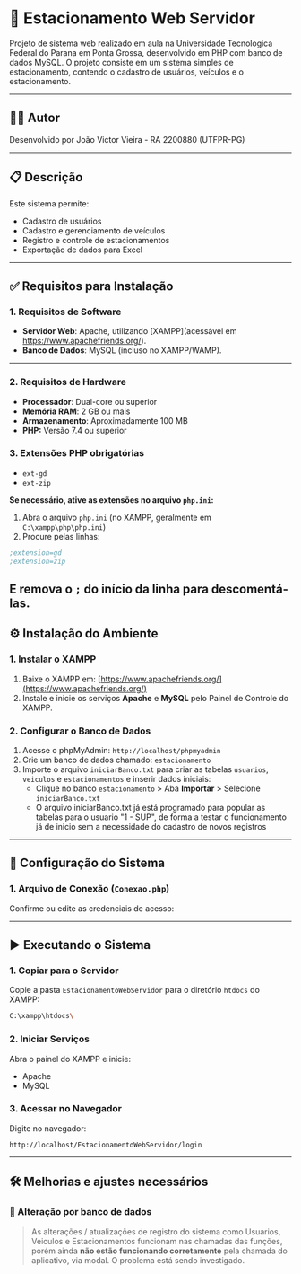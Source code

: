 # 🚗 Estacionamento Web Servidor

Projeto de sistema web realizado em aula na Universidade Tecnologica Federal do Parana em Ponta Grossa, desenvolvido em PHP com banco de dados MySQL. 
O projeto consiste em um sistema simples de estacionamento, contendo o cadastro de usuários, veículos e o estacionamento.

---

## 🧑‍💻 Autor

Desenvolvido por João Victor Vieira - RA 2200880 (UTFPR-PG)

---

## 📋 Descrição

Este sistema permite:
- Cadastro de usuários
- Cadastro e gerenciamento de veículos
- Registro e controle de estacionamentos
- Exportação de dados para Excel

---

## ✅ Requisitos para Instalação

### 1. Requisitos de Software
- **Servidor Web**: Apache, utilizando [XAMPP](acessável em https://www.apachefriends.org/).
- **Banco de Dados**: MySQL (incluso no XAMPP/WAMP).

--- 

### 2. Requisitos de Hardware
- **Processador**: Dual-core ou superior
- **Memória RAM**: 2 GB ou mais
- **Armazenamento**: Aproximadamente 100 MB
- **PHP:** Versão 7.4 ou superior

### 3. Extensões PHP obrigatórias
- `ext-gd`
- `ext-zip`

**Se necessário, ative as extensões no arquivo `php.ini`:**
1. Abra o arquivo `php.ini` (no XAMPP, geralmente em `C:\xampp\php\php.ini`)
2. Procure pelas linhas:
```ini
;extension=gd
;extension=zip
```
E remova o `;` do início da linha para descomentá-las.
---

## ⚙️ Instalação do Ambiente

### 1. Instalar o XAMPP
1. Baixe o XAMPP em: [https://www.apachefriends.org/](https://www.apachefriends.org/)
2. Instale e inicie os serviços **Apache** e **MySQL** pelo Painel de Controle do XAMPP.

### 2. Configurar o Banco de Dados
1. Acesse o phpMyAdmin: `http://localhost/phpmyadmin`
2. Crie um banco de dados chamado: `estacionamento`
3. Importe o arquivo `iniciarBanco.txt` para criar as tabelas `usuarios`, `veiculos` e `estacionamentos` e inserir dados iniciais:
   - Clique no banco `estacionamento` > Aba **Importar** > Selecione `iniciarBanco.txt`
   - O arquivo iniciarBanco.txt já está programado para popular as tabelas para o usuario "1 - SUP", de forma a testar o funcionamento já de inicio sem a necessidade do cadastro de novos registros

---

## 🔧 Configuração do Sistema

### 1. Arquivo de Conexão (`Conexao.php`)
Confirme ou edite as credenciais de acesso:

---

## ▶️ Executando o Sistema

### 1. Copiar para o Servidor
Copie a pasta `EstacionamentoWebServidor` para o diretório `htdocs` do XAMPP:
```bash
C:\xampp\htdocs\
```

### 2. Iniciar Serviços
Abra o painel do XAMPP e inicie:
- Apache
- MySQL

### 3. Acessar no Navegador
Digite no navegador:
```
http://localhost/EstacionamentoWebServidor/login
```

---

## 🛠️ Melhorias e ajustes necessários

### 🔴 Alteração por banco de dados
> As alterações / atualizações de registro do sistema como Usuarios, Veiculos e Estacionamentos funcionam nas chamadas das funções, porém ainda **não estão funcionando corretamente** pela chamada do aplicativo, via modal. O problema está sendo investigado.


